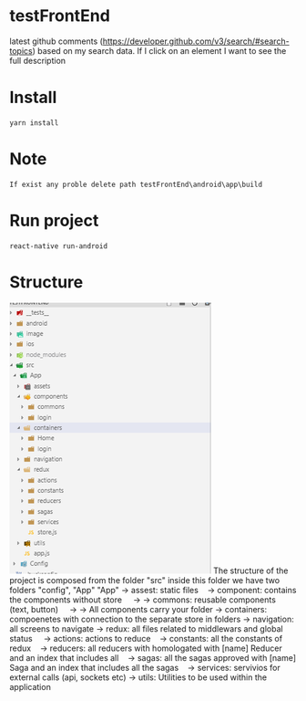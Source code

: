 # testFrontEnd
 latest github comments (https://developer.github.com/v3/search/#search-topics) based on my search data.  If I click on an element I want to see the full description

# Install
 	yarn install

# Note
	If exist any proble delete path testFrontEnd\android\app\build
 
# Run project
 	react-native run-android
 
 # Structure
 ![alt text](https://github.com/emmanuelcampos/testFrontEnd/blob/master/image/3.png)
 	The structure of the project is composed from the folder "src" inside this folder we have two folders "config", "App"
"App"
-> assest: static files
   -> component: contains the components without store
    -> -> commons: reusable components (text, button)
    -> -> All components carry your folder
-> containers: compoenetes with connection to the separate store in folders
-> navigation: all screens to navigate
-> redux: all files related to middlewars and global status
    -> actions: actions to reduce
   -> constants: all the constants of redux
   -> reducers: all reducers with homologated with [name] Reducer and an index that includes all
   -> sagas: all the sagas approved with [name] Saga and an index that includes all the sagas
   -> services: servivios for external calls (api, sockets etc)
-> utils: Utilities to be used within the application
 	
 
 	


